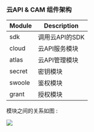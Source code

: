 ### 云API & CAM 组件架构 ###

Module   |  Description
-------  |  --------------------------------------------------
sdk      |  调用云API的SDK
cloud    |  云API服务模块
atlas    |  云API管理模块
secret   |  密钥模块
swoole   |  鉴权模块
grant    |  授权模块

模块之间的关系如图 :

<img src = "https://static-1256056882.cos.ap-guangzhou.myqcloud.com/yapi/yapi_frame.png">
